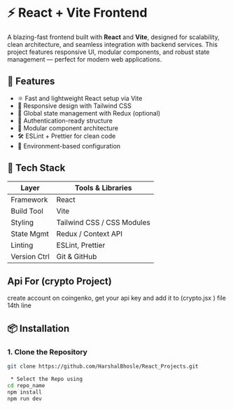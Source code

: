 # ⚡ React + Vite Frontend

A blazing-fast frontend built with **React** and **Vite**, designed for scalability, clean architecture, and seamless integration with backend services. This project features responsive UI, modular components, and robust state management — perfect for modern web applications.

## 🚀 Features

- ⚛️ Fast and lightweight React setup via Vite
- 🎨 Responsive design with Tailwind CSS
- 🔄 Global state management with Redux (optional)
- 🔐 Authentication-ready structure
- 🧱 Modular component architecture
- 🛠️ ESLint + Prettier for clean code
- 📁 Environment-based configuration

## 🧰 Tech Stack

| Layer        | Tools & Libraries             |
|--------------|-------------------------------|
| Framework    | React                         |
| Build Tool   | Vite                          |
| Styling      | Tailwind CSS / CSS Modules    |
| State Mgmt   | Redux / Context API           |
| Linting      | ESLint, Prettier              |
| Version Ctrl | Git & GitHub                  |

## Api For (crypto Project)

create account on coingenko,
get your api key 
and add it to (crypto.jsx ) file 14th line

## 📦 Installation

### 1. Clone the Repository
```bash
git clone https://github.com/HarshalBhosle/React_Projects.git

 * Select the Repo using
cd repo_name
npm install
npm run dev